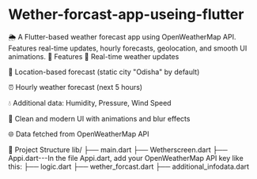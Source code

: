 # Wether-forcast-app-useing-flutter
🌦️ A Flutter-based weather forecast app using OpenWeatherMap API. Features real-time updates, hourly forecasts, geolocation, and smooth UI animations.
🚀 Features
🔄 Real-time weather updates

📍 Location-based forecast (static city "Odisha" by default)

⏰ Hourly weather forecast (next 5 hours)

💧 Additional data: Humidity, Pressure, Wind Speed

🎨 Clean and modern UI with animations and blur effects

🌐 Data fetched from OpenWeatherMap API

📁 Project Structure
lib/
├── main.dart
├── Wetherscreen.dart
├── Appi.dart---In the file Appi.dart, add your OpenWeatherMap API key like this:
├── logic.dart
├── wether_forcast.dart
├── additional_infodata.dart
